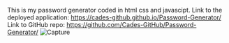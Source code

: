 This is my password generator coded in html css and javascipt.
Link to the deployed application: https://cades-github.github.io/Password-Generator/
Link to GitHub repo: https://github.com/Cades-GitHub/Password-Generator/
![Capture](https://github.com/Cades-GitHub/Password-Generator/assets/150487393/e4957732-4d20-4cc1-be57-50d5aefc67ee)
